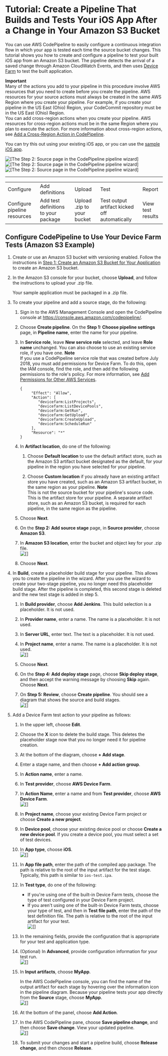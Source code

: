 # Tutorial: Create a Pipeline That Builds and Tests Your iOS App After a Change in Your Amazon S3 Bucket<a name="tutorials-codebuild-devicefarm-S3"></a>

 You can use AWS CodePipeline to easily configure a continuous integration flow in which your app is tested each time the source bucket changes\. This tutorial shows you how to create and configure a pipeline to test your built iOS app from an Amazon S3 bucket\. The pipeline detects the arrival of a saved change through Amazon CloudWatch Events, and then uses [Device Farm](https://docs.aws.amazon.com/devicefarm/latest/developerguide/welcome.html) to test the built application\. 

**Important**  
Many of the actions you add to your pipeline in this procedure involve AWS resources that you need to create before you create the pipeline\. AWS resources for your source actions must always be created in the same AWS Region where you create your pipeline\. For example, if you create your pipeline in the US East \(Ohio\) Region, your CodeCommit repository must be in the US East \(Ohio\) Region\.   
You can add cross\-region actions when you create your pipeline\. AWS resources for cross\-region actions must be in the same Region where you plan to execute the action\. For more information about cross\-region actions, see [Add a Cross\-Region Action in CodePipeline](actions-create-cross-region.md)\.

You can try this out using your existing iOS app, or you can use the [sample iOS app](samples/s3-ios-test-1.zip)\.

![\[The Step 2: Source page in the CodePipeline pipeline wizard\]](http://docs.aws.amazon.com/codepipeline/latest/userguide/images/codepipeline-push-build-test-S3.png)![\[The Step 2: Source page in the CodePipeline pipeline wizard\]](http://docs.aws.amazon.com/codepipeline/latest/userguide/)![\[The Step 2: Source page in the CodePipeline pipeline wizard\]](http://docs.aws.amazon.com/codepipeline/latest/userguide/)


****  

|  |  |  |  |  | 
| --- |--- |--- |--- |--- |
| Configure | Add definitions | Upload | Test | Report | 
| Configure pipeline resources | Add test definitions to your package | Upload \.zip to your bucket | Test output artifact kicked off automatically | View test results | 

## Configure CodePipeline to Use Your Device Farm Tests \(Amazon S3 Example\)<a name="codepipeline-configure-tests-S3"></a>

1. Create or use an Amazon S3 bucket with versioning enabled\. Follow the instructions in [Step 1: Create an Amazon S3 Bucket for Your Application](tutorials-simple-s3.md#s3-create-s3-bucket) to create an Amazon S3 bucket\.

1. In the Amazon S3 console for your bucket, choose **Upload**, and follow the instructions to upload your \.zip file\.

   Your sample application must be packaged in a \.zip file\.

1. To create your pipeline and add a source stage, do the following:

   1. Sign in to the AWS Management Console and open the CodePipeline console at [https://console\.aws\.amazon\.com/codepipeline/](https://console.aws.amazon.com/codepipeline/)\.

   1. Choose **Create pipeline**\. On the **Step 1: Choose pipeline settings** page, in **Pipeline name**, enter the name for your pipeline\.

   1. In **Service role**, leave **New service role** selected, and leave **Role name** unchanged\. You can also choose to use an existing service role, if you have one\.
**Note**  
If you use a CodePipeline service role that was created before July 2018, you must add permissions for Device Farm\. To do this, open the IAM console, find the role, and then add the following permissions to the role's policy\. For more information, see [Add Permissions for Other AWS Services](how-to-custom-role.md#how-to-update-role-new-services)\.  

      ```
      {
           "Effect": "Allow",
           "Action": [
              "devicefarm:ListProjects",
              "devicefarm:ListDevicePools",
              "devicefarm:GetRun",
              "devicefarm:GetUpload",
              "devicefarm:CreateUpload",
              "devicefarm:ScheduleRun"
           ],
           "Resource": "*"
      }
      ```

   1. In **Artifact location**, do one of the following: 

      1. Choose **Default location** to use the default artifact store, such as the Amazon S3 artifact bucket designated as the default, for your pipeline in the region you have selected for your pipeline\.

      1. Choose **Custom location** if you already have an existing artifact store you have created, such as an Amazon S3 artifact bucket, in the same region as your pipeline\.
**Note**  
This is not the source bucket for your pipeline's source code\. This is the artifact store for your pipeline\. A separate artifact store, such as an Amazon S3 bucket, is required for each pipeline, in the same region as the pipeline\.

   1. Choose **Next**\.

   1. On the **Step 2: Add source stage** page, in **Source provider**, choose **Amazon S3**\.

   1. In **Amazon S3 location**, enter the bucket and object key for your \.zip file\.  
![\[\]](http://docs.aws.amazon.com/codepipeline/latest/userguide/images/codepipeline-add-source-S3.png)

   1. Choose **Next**\.

1. In **Build**, create a placeholder build stage for your pipeline\. This allows you to create the pipeline in the wizard\. After you use the wizard to create your two\-stage pipeline, you no longer need this placeholder build stage\. After the pipeline is completed, this second stage is deleted and the new test stage is added in step 5\.

   1. In **Build provider**, choose **Add Jenkins**\. This build selection is a placeholder\. It is not used\.

   1. In **Provider name**, enter a name\. The name is a placeholder\. It is not used\.

   1. In **Server URL**, enter text\. The text is a placeholder\. It is not used\.

   1. In **Project name**, enter a name\. The name is a placeholder\. It is not used\.  
![\[\]](http://docs.aws.amazon.com/codepipeline/latest/userguide/images/codepipeline-ios-define-build-S3.png)

   1. Choose **Next**\.

   1. On the **Step 4: Add deploy stage** page, choose **Skip deploy stage**, and then accept the warning message by choosing **Skip** again\. Choose **Next**\.

   1. On **Step 5: Review**, choose **Create pipeline**\. You should see a diagram that shows the source and build stages\.  
![\[\]](http://docs.aws.amazon.com/codepipeline/latest/userguide/images/codepipeline-view-pipeline-S3.png)

1. Add a Device Farm test action to your pipeline as follows:

   1. In the upper left, choose **Edit**\. 

   1. Choose the **X** icon to delete the build stage\. This deletes the placeholder stage now that you no longer need it for pipeline creation\.

   1. At the bottom of the diagram, choose **\+ Add stage**\.

   1. Enter a stage name, and then choose **\+ Add action group**\.

   1. In **Action name**, enter a name\. 

   1. In **Test provider**, choose **AWS Device Farm**\.

   1. In **Action Name**, enter a name and from **Test provider**, choose **AWS Device Farm**\.  
![\[\]](http://docs.aws.amazon.com/codepipeline/latest/userguide/images/codepipeline-add-action.png)

   1. In **Project name**, choose your existing Device Farm project or choose **Create a new project**\. 

   1. In **Device pool**, choose your existing device pool or choose **Create a new device pool**\. If you create a device pool, you must select a set of test devices\.

   1. In **App type**, choose **iOS**\.  
![\[\]](http://docs.aws.amazon.com/codepipeline/latest/userguide/images/codepipeline-choose-test-provider-S3.png)

   1. In **App file path**, enter the path of the compiled app package\. The path is relative to the root of the input artifact for the test stage\. Typically, this path is similar to `ios-test.ipa`\.

   1. In **Test type**, do one of the following:
      + If you're using one of the built\-in Device Farm tests, choose the type of test configured in your Device Farm project\.
      + If you aren't using one of the built\-in Device Farm tests, choose your type of test, and then in **Test file path**, enter the path of the test definition file\. The path is relative to the root of the input artifact for your test\.   
![\[\]](http://docs.aws.amazon.com/codepipeline/latest/userguide/images/codepipeline-test-type.png)

   1. In the remaining fields, provide the configuration that is appropriate for your test and application type\.

   1. \(Optional\) In **Advanced**, provide configuration information for your test run\.  
![\[\]](http://docs.aws.amazon.com/codepipeline/latest/userguide/images/codepipeline-advanced.png)

   1. In **Input artifacts**, choose **MyApp**\.

      In the AWS CodePipeline console, you can find the name of the output artifact for each stage by hovering over the information icon in the pipeline diagram\. Because your pipeline tests your app directly from the **Source** stage, choose **MyApp**\.  
![\[\]](http://docs.aws.amazon.com/codepipeline/latest/userguide/images/codepipeline-output-artifact-S3.png)

   1. At the bottom of the panel, choose **Add Action**\.

   1. In the AWS CodePipeline pane, choose **Save pipeline change**, and then choose **Save change**\. View your updated pipeline\.  
![\[\]](http://docs.aws.amazon.com/codepipeline/latest/userguide/images/codepipeline-ios-final-view-pipeline.png)

   1. To submit your changes and start a pipeline build, choose **Release change**, and then choose **Release**\.